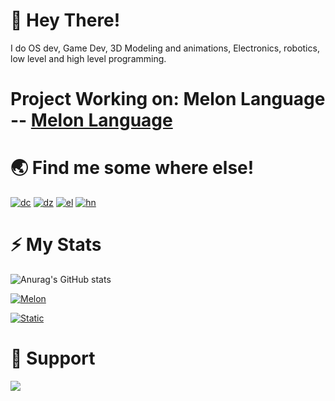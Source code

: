 
# 👋 Hey There!

I do OS dev, Game Dev, 3D Modeling and animations, Electronics, robotics, low level and high level programming.


Project Working on: Melon Language -- [Melon Language](https://github.com/pradosh-arduino/Melon-Language)
======

# 🌏 Find me some where else!
   [![dc](https://img.shields.io/static/v1?label=&message=Discord&color=white&logo=Discord&style=flat-square)](https://discord.gg/ztxMjnpHf9/)
   [![dz](https://img.shields.io/static/v1?label=&message=LinkedIn&color=blue&logo=LinkedIn&style=flat-square)](https://www.linkedin.com/in/pradosh-os-142a431b7/)
   [![el](https://img.shields.io/static/v1?label=&message=Twitch&color=blueviolet&logo=Twitch&style=flat-square)](https://www.twitch.tv/itspradoshgame)
   [![hn](https://img.shields.io/static/v1?label=&message=Youtube&color=red&logo=Youtube&style=flat-square)](https://www.youtube.com/channel/UC--vE8xV5vTVl4UMSq-q5ZA)
   
# ⚡ My Stats
   ![Anurag's GitHub stats](https://github-readme-stats.vercel.app/api?username=pradosh-arduino&show_icons=true&theme=radical)
   
   [![Melon](https://github-readme-stats.vercel.app/api/pin/?username=pradosh-arduino&show_owner=true&repo=Melon-Language)](https://github.com/pradosh-arduino/Melon-Language)
   
   [![Static](https://github-readme-stats.vercel.app/api/pin/?username=pradosh-arduino&show_owner=true&repo=StaticAI)](https://github.com/pradosh-arduino/StaticAI)
    
# 💖 Support
   <a href="https://www.buymeacoffee.com/pradoshArduino"><img src="https://img.buymeacoffee.com/button-api/?text=Buy me a     coffee&emoji=&slug=pradoshArduino&button_colour=FFDD00&font_colour=000000&font_family=Comic&outline_colour=000000&coffee_colour=ffffff"></a>
   
